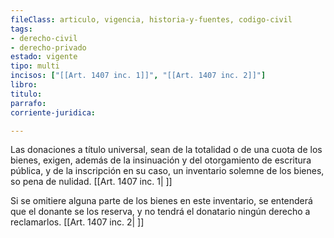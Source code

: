 ```yaml
---
fileClass: articulo, vigencia, historia-y-fuentes, codigo-civil
tags:
- derecho-civil
- derecho-privado
estado: vigente
tipo: multi
incisos: ["[[Art. 1407 inc. 1]]", "[[Art. 1407 inc. 2]]"]
libro:
titulo:
parrafo:
corriente-juridica:

---
```

Las donaciones a título universal, sean de la totalidad o de una cuota de los bienes, exigen, además de la insinuación y del otorgamiento de escritura pública, y de la inscripción en su caso, un inventario solemne de los bienes, so pena de nulidad. [[Art. 1407 inc. 1| ]]

Si se omitiere alguna parte de los bienes en este inventario, se entenderá que el donante se los reserva, y no tendrá el donatario ningún derecho a reclamarlos. [[Art. 1407 inc. 2| ]]